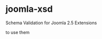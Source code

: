 joomla-xsd
==========

Schema Validation for Joomla 2.5 Extensions

to use them

<?xml version="1.0" encoding="UTF-8"?>
<extension type="component" version="1.6" method="upgrade"
	xsi:noNamespaceSchemaLocation="http://raw.github.com/cedricwalter/joomla-xsd/master/component.xsd"
	xmlns:xsi="http://www.w3.org/2001/XMLSchema-instance">


<?xml version="1.0" encoding="utf-8"?>
<metafile version="1.6"  client="site"
	xsi:noNamespaceSchemaLocation="http://raw.github.com/cedricwalter/joomla-xsd/master/language.xsd"
	xmlns:xsi="http://www.w3.org/2001/XMLSchema-instance">


<?xml version="1.0" encoding="UTF-8"?>
<extension type="module" version="1.6" client="site" method="upgrade"
	xsi:noNamespaceSchemaLocation="http://raw.github.com/cedricwalter/joomla-xsd/master/module.xsd"
	xmlns:xsi="http://www.w3.org/2001/XMLSchema-instance">


<?xml version="1.0" encoding="utf-8"?>
<extension version="1.6" type="plugin" group="system" method="upgrade"
	xsi:noNamespaceSchemaLocation="http://raw.github.com/cedricwalter/joomla-xsd/master/plugin.xsd"
	xmlns:xsi="http://www.w3.org/2001/XMLSchema-instance">


<?xml version="1.0" encoding="utf-8"?>
<extension version="1.6" type="template" method="upgrade"
    xsi:noNamespaceSchemaLocation="http://raw.github.com/cedricwalter/joomla-xsd/master/templateDetails.xsd"
    xmlns:xsi="http://www.w3.org/2001/XMLSchema-instance">
